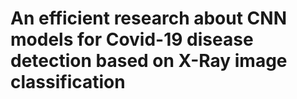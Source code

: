 # An efficient research about CNN models for Covid-19 disease detection based on X-Ray image classification
